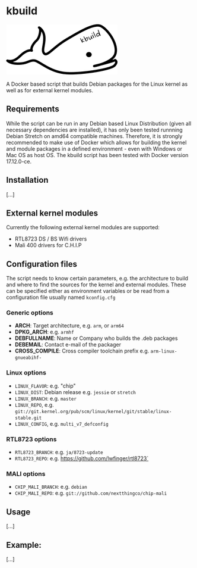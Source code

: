 # kbuild

![kbuild logo](logo.png)

A Docker based script that builds Debian packages for the Linux kernel as well
as for external kernel modules.


## Requirements

While the script can be run in any Debian based Linux Distribution (given all
necessary dependencies are installed), it has only been tested runnning Debian
Stretch on amd64 compatible machines.
Therefore, it is strongly recommended to make use of Docker which allows for
building the kernel and module packages in a defined environment - even with
Windows or Mac OS as host OS.
The kbuild script has been tested with Docker version 17.12.0-ce.


## Installation

[...]


## External kernel modules

Currently the following external kernel modules are supported:
 - RTL8723 DS / BS Wifi drivers
 - Mali 400 drivers for C.H.I.P


## Configuration files

The script needs to know certain parameters, e.g. the architecture to build
and where to find the sources for the kernel and external modules.
These can be specified either as environment variables or be read from a
configuration file usually named `kconfig.cfg`

### Generic options

 - **ARCH**: Target architecture, e.g. `arm`, or `arm64`
 - **DPKG_ARCH**: e.g. `armhf`
 - **DEBFULLNAME**: Name or Company who builds the .deb packages
 - **DEBEMAIL**: Contact e-mail of the packager
 - **CROSS_COMPILE**: Cross compiler toolchain prefix e.g. `arm-linux-gnueabihf-`

### Linux options
 - `LINUX_FLAVOR`: e.g. "chip"
 - `LINUX_DIST`: Debian release e.g. `jessie` or `stretch`
 - `LINUX_BRANCH`: e.g. `master`
 - `LINUX_REPO`, e.g.  `git://git.kernel.org/pub/scm/linux/kernel/git/stable/linux-stable.git`
 - `LINUX_CONFIG`, e.g. `multi_v7_defconfig`

### RTL8723 options
 - `RTL8723_BRANCH`: e.g. `ja/8723-update`
 - `RTL8723_REPO`: e.g. https://github.com/lwfinger/rtl8723`

### MALI options
 - `CHIP_MALI_BRANCH`: e.g. `debian`
 - `CHIP_MALI_REPO`: e.g. `git://github.com/nextthingco/chip-mali`


## Usage

[...]


## Example: 

[...]

